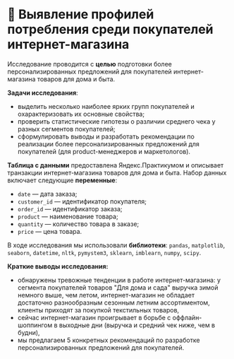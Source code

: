 # 🛒 Выявление профилей потребления среди покупателей интернет-магазина 

Исследование проводится с **целью** подготовки более персонализированных предложений для покупателей интернет-магазина товаров для дома и быта. 

**Задачи исследования**:
- выделить несколько наиболее ярких групп покупателей и охарактеризовать их основные свойства;
- проверить статистические гипотезы о различии среднего чека у разных сегментов покупателей;
- сформулировать выводы и разработать рекомендации по реализации более персонализированных предложений для покупателей (для product-менеджеров и маркетологов). 

**Таблица с данными** предоставлена Яндекс.Практикумом и описывает транзакции интернет-магазина товаров для дома и быта. Набор данных включает следующие **переменные**:
- `date` — дата заказа;
- `customer_id` — идентификатор покупателя;
- `order_id` — идентификатор заказа;
- `product` — наименование товара;
- `quantity` — количество товара в заказе;
- `price` — цена товара.

В ходе исследования мы использовали **библиотеки**: `pandas`, `matplotlib`, `seaborn`, `datetime`, `nltk`, `pymystem3`, `sklearn`, `imblearn`, `numpy`, `scipy`. 

**Краткие выводы исследования:**
- обнаружены тревожные тенденции в работе интернет-магазина: у сегмента покупателей товаров "Для дома и сада" выручка зимой немного выше, чем летом, интернет-магазин не обладает достаточно разнообразным сезонным летним ассортиментом, клиенты приходят за покупкой текстильных товаров, 
- сейчас интернет-магазин проигрывает в борьбе с оффлайн-шоппингом в выходные дни (выручка и средний чек ниже, чем в будни),
- мы предлагаем 5 конкретных рекомендаций по разработке персонализированных предложений для покупателей.